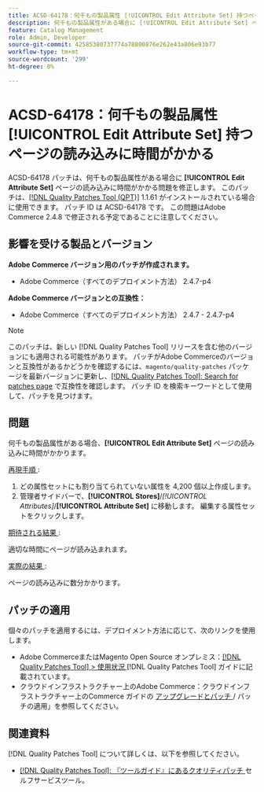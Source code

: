 ```yaml
---
title: ACSD-64178：何千もの製品属性 [!UICONTROL Edit Attribute Set] 持つページの読み込みに時間がかかる
description: 何千もの製品属性がある場合に [!UICONTROL Edit Attribute Set] ページの読み込みに時間がかかるAdobe Commerceの問題を修正するために、ACSD-64178 パッチを適用してください。
feature: Catalog Management
role: Admin, Developer
source-git-commit: 42585380737774a78800876e262e43a806e93b77
workflow-type: tm+mt
source-wordcount: '299'
ht-degree: 0%

---
```


# ACSD-64178：何千もの製品属性 [!UICONTROL Edit Attribute Set] 持つページの読み込みに時間がかかる

ACSD-64178 パッチは、何千もの製品属性がある場合に **[!UICONTROL Edit Attribute Set]** ページの読み込みに時間がかかる問題を修正します。 このパッチは、[[!DNL Quality Patches Tool (QPT)]](/help/tools/quality-patches-tool/quality-patches-tool-to-self-serve-quality-patches.md) 1.1.61 がインストールされている場合に使用できます。 パッチ ID は ACSD-64178 です。 この問題はAdobe Commerce 2.4.8 で修正される予定であることに注意してください。

## 影響を受ける製品とバージョン

**Adobe Commerce バージョン用のパッチが作成されます。**

* Adobe Commerce（すべてのデプロイメント方法） 2.4.7-p4

**Adobe Commerce バージョンとの互換性：**

* Adobe Commerce（すべてのデプロイメント方法） 2.4.7 - 2.4.7-p4

>[!NOTE]
>
>このパッチは、新しい [!DNL Quality Patches Tool] リリースを含む他のバージョンにも適用される可能性があります。 パッチがAdobe Commerceのバージョンと互換性があるかどうかを確認するには、`magento/quality-patches` パッケージを最新バージョンに更新し、[[!DNL Quality Patches Tool]: Search for patches page](https://experienceleague.adobe.com/tools/commerce-quality-patches/index.html?lang=ja) で互換性を確認します。 パッチ ID を検索キーワードとして使用して、パッチを見つけます。

## 問題

何千もの製品属性がある場合、**[!UICONTROL Edit Attribute Set]** ページの読み込みに時間がかかります。

<u> 再現手順 </u>:

1. どの属性セットにも割り当てられていない属性を 4,200 個以上作成します。
1. 管理者サイドバーで、**[!UICONTROL Stores]**/*[!UICONTROL Attributes]*/**[!UICONTROL Attribute Set]** に移動します。 編集する属性セットをクリックします。

<u> 期待される結果 </u>:

適切な時間にページが読み込まれます。

<u> 実際の結果 </u>:

ページの読み込みに数分かかります。

## パッチの適用

個々のパッチを適用するには、デプロイメント方法に応じて、次のリンクを使用します。

* Adobe CommerceまたはMagento Open Source オンプレミス：[[!DNL Quality Patches Tool] > 使用状況 ](/help/tools/quality-patches-tool/usage.md) [!DNL Quality Patches Tool] ガイドに記載されています。
* クラウドインフラストラクチャー上のAdobe Commerce：クラウドインフラストラクチャー上のCommerce ガイドの [ アップグレードとパッチ ](https://experienceleague.adobe.com/docs/commerce-cloud-service/user-guide/develop/upgrade/apply-patches.html?lang=ja)/ パッチの適用」を参照してください。


## 関連資料

[!DNL Quality Patches Tool] について詳しくは、以下を参照してください。

* [[!DNL Quality Patches Tool]: 『ツールガイド』にあるクオリティパッチ ](/help/tools/quality-patches-tool/quality-patches-tool-to-self-serve-quality-patches.md) セルフサービスツール。

